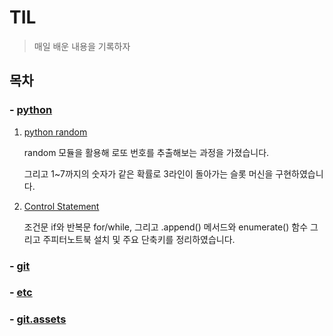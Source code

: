 # TIL

> 매일 배운 내용을 기록하자

## 목차

### - [python](./python)

 1. [python random](https://github.com/bmyusharp/TIL/blob/master/python/python_random.md)

    random 모듈을 활용해 로또 번호를 추출해보는 과정을 가졌습니다.

    그리고 1~7까지의 숫자가 같은 확률로 3라인이 돌아가는 슬롯 머신을 구현하였습니다.

 2. [Control Statement](https://github.com/bmyusharp/TIL/blob/master/python/Control%20Statement.md)

    조건문 if와 반복문 for/while, 그리고 .append() 메서드와 enumerate() 함수 그리고 주피터노트북 설치 및 주요 단축키를 정리하였습니다.

### - [git](./git)

### - [etc](./etc)

### - [git.assets](./git.assets)